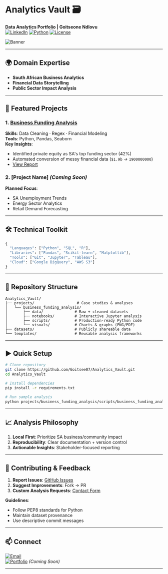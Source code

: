 # Analytics Vault 🗃️  
**Data Analytics Portfolio | Goitseone Ndlovu**  
[![LinkedIn](https://img.shields.io/badge/LinkedIn-Goitseone_Dlovu-blue)](https://linkedin.com/in/goitseendlovu)
[![Python](https://img.shields.io/badge/Python-3.11%2B-blue)](https://www.python.org/)
[![License](https://img.shields.io/badge/License-MIT-green)](https://opensource.org/licenses/MIT)

![Banner](https://github.com/Goitsee07/Analytics_Vault/raw/main/projects/business_funding_analysis/visuals/top_sectors.png)

---

## 🌍 Domain Expertise  
- **South African Business Analytics**  
- **Financial Data Storytelling**  
- **Public Sector Impact Analysis**  

---

## 🚀 Featured Projects  

### 1. [Business Funding Analysis](projects/business_funding_analysis/)  
**Skills**: Data Cleaning · Regex · Financial Modeling  
**Tools**: Python, Pandas, Seaborn  
**Key Insights**:  
- Identified private equity as SA's top funding sector (42%)  
- Automated conversion of messy financial data (`$1.9b` → `1900000000`)  
- [View Report](projects/business_funding_analysis/Business_Funding_Analysis_Report.pdf)  

### 2. [Project Name] *(Coming Soon)*  
**Planned Focus**:  
- SA Unemployment Trends  
- Energy Sector Analytics  
- Retail Demand Forecasting  

---

## 🛠️ Technical Toolkit  
```python
{
  "Languages": ["Python", "SQL", "R"],
  "Libraries": ["Pandas", "Scikit-learn", "Matplotlib"],
  "Tools": ["Git", "Jupyter", "Tableau"],
  "Cloud": ["Google BigQuery", "AWS S3"]
}
```

---

## 📂 Repository Structure  
```
Analytics_Vault/
├── projects/                   # Case studies & analyses
│   └── business_funding_analysis/
│       ├── data/              # Raw + cleaned datasets
│       ├── notebooks/         # Interactive Jupyter analysis
│       ├── scripts/           # Production-ready Python code
│       └── visuals/           # Charts & graphs (PNG/PDF)
├── datasets/                  # Publicly shareable data
└── templates/                 # Reusable analysis frameworks
```

---

## ▶️ Quick Setup  
```bash
# Clone repository
git clone https://github.com/Goitsee07/Analytics_Vault.git
cd Analytics_Vault

# Install dependencies
pip install -r requirements.txt

# Run sample analysis
python projects/business_funding_analysis/scripts/business_funding_analysis.py
```

---

## 📈 Analysis Philosophy  
1. **Local First**: Prioritize SA business/community impact  
2. **Reproducibility**: Clear documentation + version control  
3. **Actionable Insights**: Stakeholder-focused reporting  

---

## 🤝 Contributing & Feedback  
1. **Report Issues**: [GitHub Issues](https://github.com/Goitsee07/Analytics_Vault/issues)  
2. **Suggest Improvements**: Fork → PR  
3. **Custom Analysis Requests**: [Contact Form](mailto:goitsee07@gmail.com)  

**Guidelines**:  
- Follow PEP8 standards for Python  
- Maintain dataset provenance  
- Use descriptive commit messages  

---

## 📫 Connect  
[![Email](https://img.shields.io/badge/Email-goitsee07%40gmail.com-red)](mailto:goitsee07@gmail.com)  
[![Portfolio](https://img.shields.io/badge/Portfolio-WIP-yellow)](https://goitsee07.github.io) *(Coming Soon)*  

---
